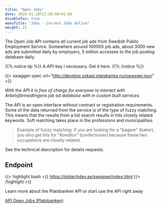 ```yaml
---
title: "Open Jobs"
date: 2018-01-28T21:58:09+01:00
disableToc: true
menuTitle: "Jobs - Current Jobs Online"
weight: 25
---
```


The Open Job API contains all current job ads from Swedish Public Employment Service. Somewhere around 100000 job ads, about 3000 new ads are submitted daily by employers, 5 million accesses to the job posting database daily.

{{% notice tip %}}
A API-key i necessary. Get it here.
{{% /notice %}}

<!--
{{< oai-spec url="http://develop.sokapi.platsbanka.nu/swagger.json" api_key="special-key" >}}
-->

{{< swagger-spec url="http://develop.sokapi.platsbanka.nu/swagger.json" >}}

*With the API it is free of charge for everyone to interact with Arbetsförmedlingens job ad database with in custom built services.*

The API is an open interface without contract or registration requirements. Some of the data returned from the service is of the type of fuzzy matching.
This means that the results from a list search results in hits closely related keywords. Soft matching takes place in the professions and municipalities.

>Example of fuzzy matching:
If you are looking for a "bagare" (baker), you also get hits for "Konditor" (confectioner) because these two occupations are closely related.

See the technical description for details requests.

## Endpoint
{{< highlight bash >}}
https://jobtechdev.se/swagger/index.html
{{< /highlight >}}


Learn more about the Platsbanken API or start use the API right away

[API Open Jobs (Platsbanken)](https://jobtechdev.se/swagger/index.html)
